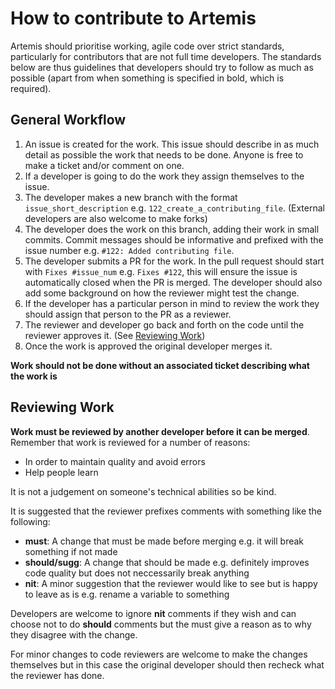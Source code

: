# How to contribute to Artemis

Artemis should prioritise working, agile code over strict standards, particularly for contributors that are not full time developers. The standards below are thus guidelines that developers should try to follow as much as possible (apart from when something is specified in bold, which is required).

General Workflow
----------------

1. An issue is created for the work. This issue should describe in as much detail as possible the work that needs to be done. Anyone is free to make a ticket and/or comment on one.
2. If a developer is going to do the work they assign themselves to the issue.
3. The developer makes a new branch with the format `issue_short_description` e.g. `122_create_a_contributing_file`. (External developers are also welcome to make forks)
4. The developer does the work on this branch, adding their work in small commits. Commit messages should be informative and prefixed with the issue number e.g. `#122: Added contributing file`.
5. The developer submits a PR for the work. In the pull request should start with `Fixes #issue_num` e.g. `Fixes #122`, this will ensure the issue is automatically closed when the PR is merged. The developer should also add some background on how the reviewer might test the change.
6. If the developer has a particular person in mind to review the work they should assign that person to the PR as a reviewer.
7. The reviewer and developer go back and forth on the code until the reviewer approves it. (See [Reviewing Work](#reviewing-work))
8. Once the work is approved the original developer merges it.

**Work should not be done without an associated ticket describing what the work is**

Reviewing Work
--------------

**Work must be reviewed by another developer before it can be merged**. Remember that work is reviewed for a number of reasons:
* In order to maintain quality and avoid errors
* Help people learn

It is not a judgement on someone's technical abilities so be kind.

It is suggested that the reviewer prefixes comments with something like the following:
* **must**: A change that must be made before merging e.g. it will break something if not made
* **should/sugg**: A change that should be made e.g. definitely improves code quality but does not neccessarily break anything
* **nit**: A minor suggestion that the reviewer would like to see but is happy to leave as is e.g. rename a variable to something 

Developers are welcome to ignore **nit** comments if they wish and can choose not to do **should** comments but the must give a reason as to why they disagree with the change.

For minor changes to code reviewers are welcome to make the changes themselves but in this case the original developer should then recheck what the reviewer has done.
